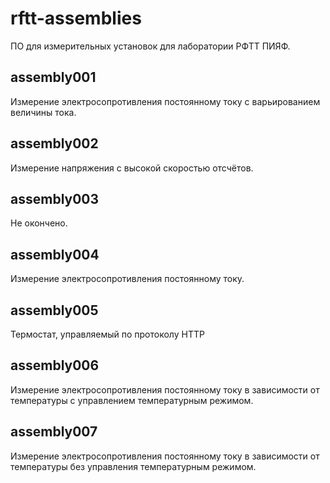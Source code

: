 # rftt-assemblies

ПО для измерительных установок для лаборатории РФТТ ПИЯФ.

assembly001
-----------

Измерение электросопротивления постоянному току с варьированием величины тока.

assembly002
-----------

Измерение напряжения с высокой скоростью отсчётов.

assembly003
-----------

Не окончено.

assembly004
-----------

Измерение электросопротивления постоянному току.

assembly005
-----------

Термостат, управляемый по протоколу HTTP

assembly006
-----------

Измерение электросопротивления постоянному току в зависимости от температуры с управлением температурным режимом.

assembly007
-----------

Измерение электросопротивления постоянному току в зависимости от температуры без управления температурным режимом.
